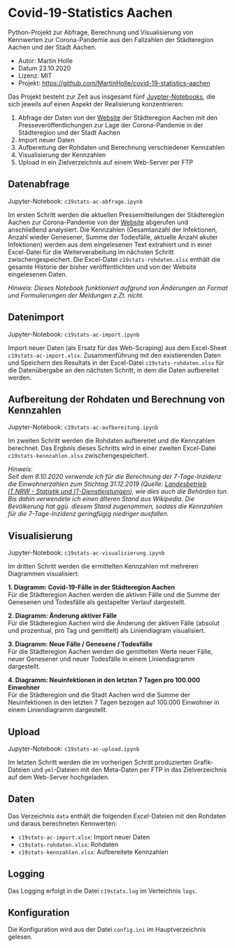 # Covid-19-Statistics Aachen

Python-Projekt zur Abfrage, Berechnung und Visualisierung von Kennwerten zur Corona-Pandemie aus den Fallzahlen der Städteregion Aachen und der Stadt Aachen. 

- Autor: Martin Holle
- Datum 23.10.2020
- Lizenz: MIT
- Projekt: https://github.com/MartinHolle/covid-19-statistics-aachen

Das Projekt besteht zur Zeit aus insgesamt fünf [Juypter-Notebooks](https://jupyter.org/), die sich jeweils auf einen Aspekt der Realisierung konzentrieren:

1. Abfrage der Daten von der [Website](https://www.staedteregion-aachen.de/de/navigation/aemter/oeffentlichkeitsarbeit-s-13/aktuelles/pressemitteilungen/aktuelle-pressemitteilungen/coronavirus/) der Städteregion Aachen mit den Presseveröffentlichungen zur Lage der Corona-Pandemie in der Städteregion und der Stadt Aachen
2. Import neuer Daten
3. Aufbereitung der Rohdaten und Berechnung verschiedener Kennzahlen
4. Visualisierung der Kennzahlen
5. Upload in ein Zielverzeichnis auf einem Web-Server per FTP
   
## Datenabfrage

Jupyter-Notebook: `c19stats-ac-abfrage.ipynb`

Im ersten Schritt werden die aktuellen Pressemitteilungen der Städteregion Aachen zur Corona-Pandemie von der [Website](https://www.staedteregion-aachen.de/de/navigation/aemter/oeffentlichkeitsarbeit-s-13/aktuelles/pressemitteilungen/aktuelle-pressemitteilungen/coronavirus/) abgerufen und anschließend analysiert. Die Kennzahlen (Gesamtanzahl der Infektionen, Anzahl wieder Genesener, Summe der Todesfälle, aktuelle Anzahl akuter Infektionen) werden aus dem eingelesenen Text extrahiert und in einer Excel-Datei für die Weiterverabeitung im nächsten Schritt zwischengespeichert. Die Excel-Datei `c19stats-rohdaten.xlsx` enthält die gesamte Historie der bisher veröffentlichten und von der Website eingelesenen Daten. 

_Hinweis: Dieses Notebook funktioniert aufgrund von Änderungen an Format und Formulierungen der Meldungen z.Zt. nicht._

## Datenimport

Jupyter-Notebook: `c19stats-ac-import.ipynb`

Import neuer Daten (als Ersatz für das Web-Scraping) aus dem Excel-Sheet `c19stats-ac-import.xlsx`.
Zusammenführung mit den existierenden Daten und Speichern des Resultats in der Excel-Datei `c19stats-rohdaten.xlsx` für die Datenübergabe an den nächsten Schritt, in dem die Daten aufbereitet werden.

## Aufbereitung der Rohdaten und Berechnung von Kennzahlen

Jupyter-Notebook: `c19stats-ac-aufbereitung.ipynb`

Im zweiten Schritt werden die Rohdaten aufbereitet und die Kennzahlen berechnet. Das Ergbnis dieses Schritts wird in einer zweiten Excel-Datei `c19stats-kennzahlen.xlsx` zwischengespeichert.

_Hinweis:<br/>
Seit dem 8.10.2020 verwende ich für die Berechnung der 7-Tage-Inzidenz die Einwohnerzahlen zum Stichtag 31.12.2019 (Quelle: [Landesbetrieb IT.NRW - Statistik und IT-Dienstleistungen](https://www.it.nrw/statistik/eckdaten/bevoelkerung-nach-gemeinden-93051)), wie dies auch die Behörden tun. Bis dahin verwendete ich einen älteren Stand aus Wikipedia. Die Bevölkerung hat ggü. diesem Stand zugenommen, sodass die Kennzahlen für die 7-Tage-Inzidenz geringfügig niedriger ausfallen._

## Visualisierung

Jupyter-Notebook: `c19stats-ac-visualisierung.ipynb`

Im dritten Schritt werden die ermittelten Kennzahlen mit mehreren Diagrammen visualisiert:

**1. Diagramm: Covid-19-Fälle in der Städteregion Aachen**<br/>
Für die Städteregion Aachen werden die aktiven Fälle und die Summe der Genesenen und Todesfälle als gestapelter Verlauf dargestellt.

**2. Diagramm: Änderung aktiver Fälle**<br/>
Für die Städteregion Aachen wird die Änderung der aktiven Fälle (absolut und prozentual, pro Tag und gemittelt) als Liniendiagram visualisiert.

**3. Diagramm: Neue Fälle / Genesene / Todesfälle**<br/>
Für die Städteregion Aachen werden die gemittelten Werte neuer Fälle, neuer Genesener und neuer Todesfälle in einem Liniendiagramm dargestellt.

**4. Diagramm: Neuinfektionen in den letzten 7 Tagen pro 100.000 Einwohner**<br/>
Für die Städteregion und die Stadt Aachen wird die Summe der Neuinfektionen in den letzten 7 Tagen bezogen auf 100.000 Einwohner in einem Liniendiagramm dargestellt.

## Upload

Jupyter-Notebook: `c19stats-ac-upload.ipynb`

Im letzten Schritt werden die im vorherigen Schritt produzierten Grafik-Dateien und `yml`-Dateien mit den Meta-Daten per FTP in das Zielverzeichnis auf dem Web-Server hochgeladen.

## Daten

Das Verzeichnis `data` enthält die folgenden _Excel_-Dateien mit den Rohdaten und daraus berechneten Kennwerten:

- `c19stats-ac-import.xlsx`: Import neuer Daten
- `c19stats-rohdaten.xlsx`: Rohdaten
- `c19stats-kennzahlen.xlsx`: Aufbereitete Kennzahlen

## Logging

Das Logging erfolgt in die Datei `c19stats.log` im Verteichnis `logs`.

## Konfiguration

Die Konfiguration wird aus der Datei `config.ini` im Hauptverzeichnis gelesen.
